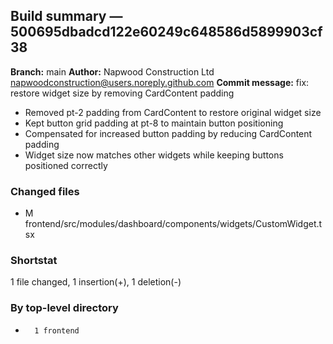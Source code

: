 ## Build summary — 500695dbadcd122e60249c648586d5899903cf38

**Branch:** main
**Author:** Napwood Construction Ltd <napwoodconstruction@users.noreply.github.com>
**Commit message:** fix: restore widget size by removing CardContent padding

- Removed pt-2 padding from CardContent to restore original widget size
- Kept button grid padding at pt-8 to maintain button positioning
- Compensated for increased button padding by reducing CardContent padding
- Widget size now matches other widgets while keeping buttons positioned correctly

### Changed files
 - M	frontend/src/modules/dashboard/components/widgets/CustomWidget.tsx

### Shortstat
 1 file changed, 1 insertion(+), 1 deletion(-)

### By top-level directory
 -       1 frontend
